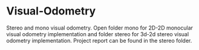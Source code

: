 # Visual-Odometry
Stereo and mono visual odometry.
Open folder mono for 2D-2D monocular visual odometry implementation and folder stereo for 3d-2d stereo visual odometry implementation.
Project report can be found in the stereo folder.
